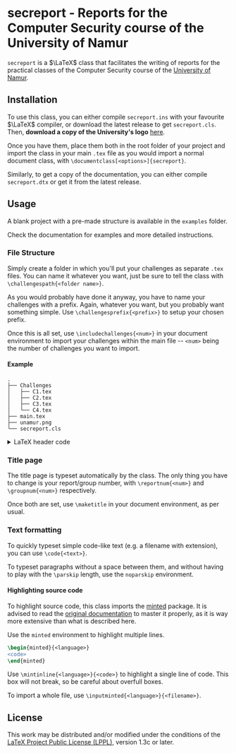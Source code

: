 # secreport - Reports for the Computer Security course of the University of Namur
`secreport` is a $\LaTeX$ class that facilitates the writing of reports for the practical classes of the Computer Security course of the [University of Namur](https://unamur.be).

## Installation
To use this class, you can either compile `secreport.ins` with your favourite $\LaTeX$ compiler, or download the latest release to get `secreport.cls`. Then, **download a copy of the University's logo** [here](https://pds.unamur.be/presse/logos/unamur.png).

Once you have them, place them both in the root folder of your project and import the class in your main `.tex` file as you would import a normal document class, with `\documentclass[<options>]{secreport}`.

Similarly, to get a copy of the documentation, you can either compile `secreport.dtx` or get it from the latest release.

## Usage
A blank project with a pre-made structure is available in the `examples` folder.

Check the documentation for examples and more detailed instructions.

### File Structure
Simply create a folder in which you'll put your challenges as separate `.tex` files.
You can name it whatever you want, just be sure to tell the class with `\challengespath{<folder name>}`.

As you would probably have done it anyway, you have to name your challenges with a prefix. Again, whatever you want, but you probably want something simple. Use `\challengesprefix{<prefix>}` to setup your chosen prefix.

Once this is all set, use `\includechallenges{<num>}` in your document environment to import your challenges within the main file -- `<num>` being the number of challenges you want to import.

#### **Example**
```
.
├── Challenges
│   ├── C1.tex
│   ├── C2.tex
│   ├── C3.tex
│   └── C4.tex
├── main.tex
├── unamur.png
└── secreport.cls
```
<details>
<summary>LaTeX header code</summary>

```LaTeX
\documentclass[12pt,a4paper,french]{secreport}

\usepackage[utf8]{inputenc}
\usepackage[T1]{fontenc}

\challengespath{Challenges}
\challengesprefix{C}

\begin{document}
\includechallenges{4}
\end{document}
```
</details>

### Title page
The title page is typeset automatically by the class. The only thing you have to change is your report/group number, with `\reportnum{<num>}` and `\groupnum{<num>}` respectively.

Once both are set, use `\maketitle` in your document environment, as per usual.

### Text formatting
To quickly typeset simple code-like text (e.g. a filename with extension), you can use `\code{<text>}`.

To typeset paragraphs without a space between them, and without having to play
with the ``\parskip`` length, use the ```noparskip``` environment.

#### Highlighting source code
To highlight source code, this class imports the [minted](https://ctan.org/pkg/minted) package. It is advised to read the [original documentation](http://mirrors.ctan.org/macros/latex/contrib/minted/minted.pdf) to master it properly, as it is way more extensive than what is described here.

Use the `minted` environment to highlight multiple lines.
```LaTeX
\begin{minted}{<language>}
<code>
\end{minted}
```

Use `\mintinline{<language>}{<code>}` to highlight a single line of code.
This box will not break, so be careful about overfull boxes.

To import a whole file, use ```\inputminted{<language>}{<filename>}```.

## License
This work may be distributed and/or modified under the conditions of the [LaTeX Project Public License (LPPL)](http://www.latex-project.org/lppl.txt), version 1.3c or later.
